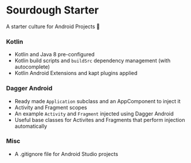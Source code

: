 # Sourdough Starter
A starter culture for Android Projects :bread:

### Kotlin
* Kotlin and Java 8 pre-configured
* Kotlin build scripts and `buildSrc` dependency management (with autocomplete)
* Kotlin Android Extensions and kapt plugins applied

### Dagger Android
* Ready made `Application` subclass and an AppComponent to inject it
* Activity and Fragment scopes
* An example `Activity` and `Fragment` injected using Dagger Android
* Useful base classes for Activites and Fragments that perform injection automatically

### Misc
* A .gitignore file for Android Studio projects
